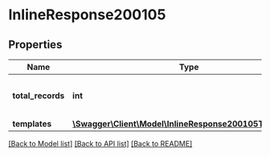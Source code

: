 # InlineResponse200105

## Properties
Name | Type | Description | Notes
------------ | ------------- | ------------- | -------------
**total_records** | **int** | Total number of records returned. | [optional] 
**templates** | [**\Swagger\Client\Model\InlineResponse200105Templates[]**](InlineResponse200105Templates.md) |  | [optional] 

[[Back to Model list]](../README.md#documentation-for-models) [[Back to API list]](../README.md#documentation-for-api-endpoints) [[Back to README]](../README.md)



